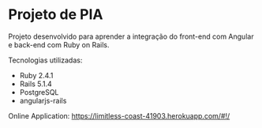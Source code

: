 # Projeto de PIA
Projeto desenvolvido para aprender a integração do front-end com Angular e back-end com Ruby on Rails.

Tecnologias utilizadas:

* Ruby 2.4.1
* Rails 5.1.4
* PostgreSQL
* angularjs-rails

Online Application: <a href="https://limitless-coast-41903.herokuapp.com/#!/" target="_blank">https://limitless-coast-41903.herokuapp.com/#!/</a>

